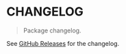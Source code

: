 # CHANGELOG

> Package changelog.

See [GitHub Releases](https://github.com/stdlib-js/datasets-savoy-stopwords-ger/releases) for the changelog.